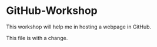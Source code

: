 # GitHub-Workshop

This workshop will help me in hosting a webpage in GitHub.

This file is with a change.
